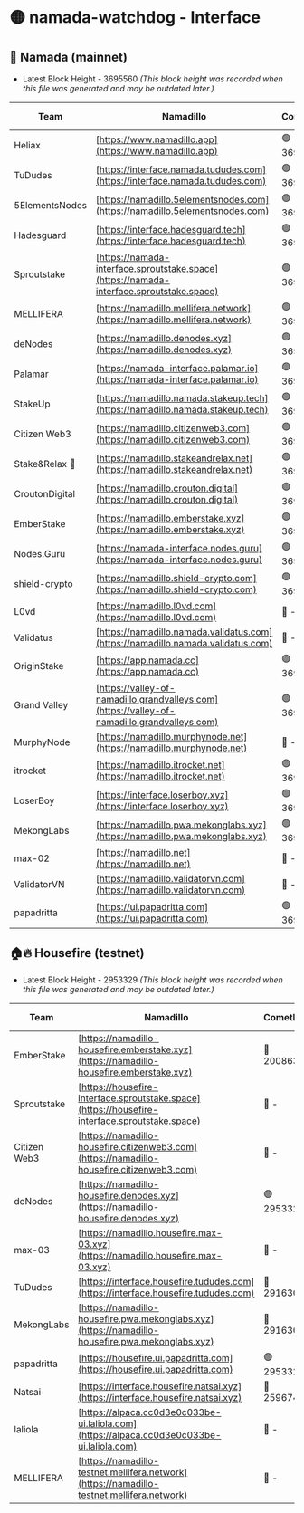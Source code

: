 # 🟡 namada-watchdog - Interface

## 🚀 Namada (mainnet)
- Latest Block Height - 3695560 *(This block height was recorded when this file was generated and may be outdated later.)*

| Team | Namadillo | CometBFT | Indexer | MASP Indexer |
|-|-|-|-|-|
| Heliax | [https://www.namadillo.app](https://www.namadillo.app) | 🟢 3695537 | 🟢 3695537 | 🟢 3695537 |
| TuDudes | [https://interface.namada.tududes.com](https://interface.namada.tududes.com) | 🟢 3695538 | 🟢 3695537 | 🟢 3695537 |
| 5ElementsNodes | [https://namadillo.5elementsnodes.com](https://namadillo.5elementsnodes.com) | 🟢 3695538 | 🟢 3695538 | 🟢 3695537 |
| Hadesguard | [https://interface.hadesguard.tech](https://interface.hadesguard.tech) | 🟢 3695538 | 🟢 3695538 | 🟢 3695538 |
| Sproutstake | [https://namada-interface.sproutstake.space](https://namada-interface.sproutstake.space) | 🟢 3695539 | 🟢 3695539 | 🟢 3695539 |
| MELLIFERA | [https://namadillo.mellifera.network](https://namadillo.mellifera.network) | 🟢 3695540 | 🟢 3695540 | 🟢 3695540 |
| deNodes | [https://namadillo.denodes.xyz](https://namadillo.denodes.xyz) | 🟢 3695540 | 🟢 3695540 | 🟢 3695540 |
| Palamar | [https://namada-interface.palamar.io](https://namada-interface.palamar.io) | 🟢 3695541 | 🟢 3695541 | 🟢 3695541 |
| StakeUp | [https://namadillo.namada.stakeup.tech](https://namadillo.namada.stakeup.tech) | 🟢 3695541 | 🟢 3695541 | 🟢 3695541 |
| Citizen Web3 | [https://namadillo.citizenweb3.com](https://namadillo.citizenweb3.com) | 🟢 3695542 | 🟢 3695542 | 🟢 3695542 |
| Stake&Relax 🦥 | [https://namadillo.stakeandrelax.net](https://namadillo.stakeandrelax.net) | 🟢 3695543 | 🟢 3695542 | 🟢 3695542 |
| CroutonDigital | [https://namadillo.crouton.digital](https://namadillo.crouton.digital) | 🟢 3695543 | 🟢 3695543 | 🟢 3695543 |
| EmberStake | [https://namadillo.emberstake.xyz](https://namadillo.emberstake.xyz) | 🟢 3695543 | 🟢 3695543 | 🟢 3695543 |
| Nodes.Guru | [https://namada-interface.nodes.guru](https://namada-interface.nodes.guru) | 🟢 3695544 | 🟢 3695544 | 🟢 3695544 |
| shield-crypto | [https://namadillo.shield-crypto.com](https://namadillo.shield-crypto.com) | 🟢 3695472 | 🔴 - | 🔴 - |
| L0vd | [https://namadillo.l0vd.com](https://namadillo.l0vd.com) | 🔴 - | 🔴 - | 🔴 - |
| Validatus | [https://namadillo.namada.validatus.com](https://namadillo.namada.validatus.com) | 🔴 - | 🔴 - | 🔴 - |
| OriginStake | [https://app.namada.cc](https://app.namada.cc) | 🟢 3695553 | 🟢 3695553 | 🟢 3695552 |
| Grand Valley | [https://valley-of-namadillo.grandvalleys.com](https://valley-of-namadillo.grandvalleys.com) | 🟢 3695553 | 🟢 3695553 | 🟢 3695553 |
| MurphyNode | [https://namadillo.murphynode.net](https://namadillo.murphynode.net) | 🔴 - | 🔴 - | 🔴 - |
| itrocket | [https://namadillo.itrocket.net](https://namadillo.itrocket.net) | 🟢 3695555 | 🟢 3695555 | 🟢 3695555 |
| LoserBoy | [https://interface.loserboy.xyz](https://interface.loserboy.xyz) | 🟢 3695556 | 🟢 3695556 | 🟢 3695555 |
| MekongLabs | [https://namadillo.pwa.mekonglabs.xyz](https://namadillo.pwa.mekonglabs.xyz) | 🟢 3695556 | 🟢 3695556 | 🟢 3695556 |
| max-02 | [https://namadillo.net](https://namadillo.net) | 🔴 - | 🔴 - | 🔴 - |
| ValidatorVN | [https://namadillo.validatorvn.com](https://namadillo.validatorvn.com) | 🔴 - | 🔴 - | 🔴 - |
| papadritta | [https://ui.papadritta.com](https://ui.papadritta.com) | 🟢 3695560 | 🟢 3695560 | 🟢 3695560 |

## 🏠🔥 Housefire (testnet)
- Latest Block Height - 2953329 *(This block height was recorded when this file was generated and may be outdated later.)*

| Team | Namadillo | CometBFT | Indexer | MASP Indexer |
|-|-|-|-|-|
| EmberStake | [https://namadillo-housefire.emberstake.xyz](https://namadillo-housefire.emberstake.xyz) | 🔴 2008636 | 🔴 - | 🔴 - |
| Sproutstake | [https://housefire-interface.sproutstake.space](https://housefire-interface.sproutstake.space) | 🔴 - | 🔴 - | 🔴 - |
| Citizen Web3 | [https://namadillo-housefire.citizenweb3.com](https://namadillo-housefire.citizenweb3.com) | 🔴 - | 🔴 - | 🔴 - |
| deNodes | [https://namadillo-housefire.denodes.xyz](https://namadillo-housefire.denodes.xyz) | 🟢 2953320 | 🟢 2953320 | 🟢 2953320 |
| max-03 | [https://namadillo.housefire.max-03.xyz](https://namadillo.housefire.max-03.xyz) | 🔴 - | 🔴 - | 🔴 - |
| TuDudes | [https://interface.housefire.tududes.com](https://interface.housefire.tududes.com) | 🔴 2916306 | 🔴 2916306 | 🔴 2916306 |
| MekongLabs | [https://namadillo-housefire.pwa.mekonglabs.xyz](https://namadillo-housefire.pwa.mekonglabs.xyz) | 🔴 2916306 | 🔴 2916306 | 🔴 2916306 |
| papadritta | [https://housefire.ui.papadritta.com](https://housefire.ui.papadritta.com) | 🟢 2953329 | 🟢 2953329 | 🟢 2953329 |
| Natsai | [https://interface.housefire.natsai.xyz](https://interface.housefire.natsai.xyz) | 🔴 2596741 | 🔴 2596741 | 🔴 2596741 |
| laliola | [https://alpaca.cc0d3e0c033be-ui.laliola.com](https://alpaca.cc0d3e0c033be-ui.laliola.com) | 🔴 - | 🔴 - | 🔴 - |
| MELLIFERA | [https://namadillo-testnet.mellifera.network](https://namadillo-testnet.mellifera.network) | 🔴 - | 🔴 2778001 | 🔴 2607259 |

